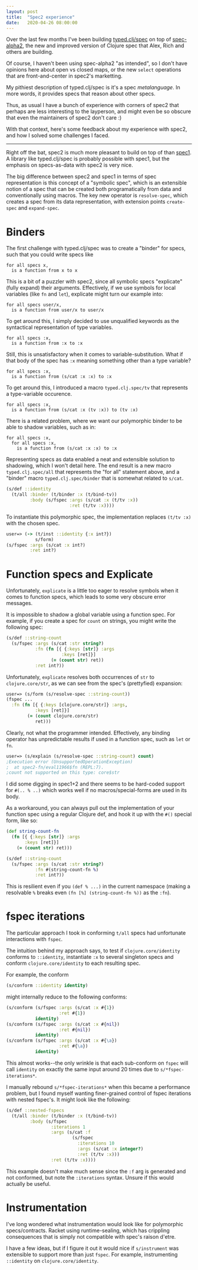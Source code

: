```yaml
---
layout: post
title:  "Spec2 experience"
date:   2020-04-26 08:00:00
---
```


Over the last few months I've been building [typed.clj/spec](https://github.com/typedclojure/typedclojure/blob/master/typed/clj.spec/README.md)
on top of [spec-alpha2](https://github.com/clojure/spec-alpha2), the new and
improved version of Clojure spec that Alex, Rich and others are building.

Of course, I haven't been using spec-alpha2 "as intended",
so I don't have opinions here about open vs closed maps, or the new
`select` operations that are front-and-center in spec2's marketting.

My pithiest description of typed.clj/spec is it's a spec _metalanguage_.
In more words, it provides specs that reason about other specs.

Thus, as usual I have a bunch of experience with corners of spec2 that
perhaps are less interesting to the layperson, and might even be so
obscure that even the maintainers of spec2 don't care :)

With that context, here's some feedback about my experience with spec2,
and how I solved some challenges I faced.

<hr />

Right off the bat, spec2 is much more pleasant to build on top of than [spec1](https://github.com/clojure/spec.alpha).
A library like typed.clj/spec is probably possible with spec1, but
the emphasis on specs-as-data with spec2 is very nice.

The big difference between spec2 and spec1 in terms of spec representation
is this concept of a "symbolic spec", which is an extensible notion
of a spec that can be created both programatically from data and
conventionally using macros.
The key new operator is `resolve-spec`, which creates a spec from its
data representation, with extension points `create-spec` and `expand-spec`.

# Binders

The first challenge with typed.clj/spec was to create a "binder" for
specs, such that you could write specs like 

```
for all specs x,
  is a function from x to x
```

This is a bit of a puzzler with spec2, since all symbolic specs "explicate"
(fully expand) their arguments. 
Effectively, if we use symbols for local variables (like `fn` and `let`),
explicate might turn our example into:

```
for all specs user/x,
  is a function from user/x to user/x
```

To get around this, I simply decided to use unqualified keywords as the
syntactical representation of type variables.

```
for all specs :x,
  is a function from :x to :x
```

Still, this is unsatisfactory when it comes to variable-substitution.
What if that body of the spec has `:x` meaning something other than
a type variable?

```
for all specs :x,
  is a function from (s/cat :x :x) to :x
```

To get around this, I introduced a macro `typed.clj.spec/tv` that represents a type-variable occurence.

```
for all specs :x,
  is a function from (s/cat :x (tv :x)) to (tv :x)
```

There is a related problem, where we want our polymorphic binder to be able to shadow
variables, such as in:

```
for all specs :x,
  for all specs :x,
    is a function from (s/cat :x :x) to :x
```

Representing specs as data enabled a neat and extensible solution to shadowing,
which I won't detail here. The end result is 
a new macro `typed.clj.spec/all` that represents the "for all" statement above,
and a "binder" macro `typed.clj.spec/binder` that is somewhat related to `s/cat`.

```clojure
(s/def ::identity
  (t/all :binder (t/binder :x (t/bind-tv))
         :body (s/fspec :args (s/cat :x (t/tv :x))
                        :ret (t/tv :x))))
```

To instantiate this polymorphic spec, the implementation
replaces `(t/tv :x)` with the chosen spec.

```clojure
user=> (-> (t/inst ::identity {:x int?})
           s/form)
(s/fspec :args (s/cat :x int?)
         :ret int?)
```

# Function specs and Explicate

Unfortunately, `explicate` is a little too eager to resolve symbols
when it comes to function specs, which leads to some very obscure
error messages.

It is impossible to shadow a global variable using a function spec.
For example, if you create a spec for `count` on strings, you might
write the following spec:

```clojure
(s/def ::string-count
  (s/fspec :args (s/cat :str string?)
           :fn (fn [{ {:keys [str]} :args
                     :keys [ret]}]
                 (= (count str) ret))
           :ret int?))
```

Unfortunately, `explicate` resolves both occurrences of `str`
to `clojure.core/str`, as we can see from the spec's (prettyfied) expansion:

```clojure
user=> (s/form (s/resolve-spec ::string-count))
(fspec ...
  :fn (fn [{ {:keys [clojure.core/str]} :args,
           :keys [ret]}]
        (= (count clojure.core/str)
           ret)))
```

Clearly, not what the programmer intended. Effectively, any binding operator
has unpredictable results if used in a function spec, such as `let` or `fn`.

```clojure
user=> (s/explain (s/resolve-spec ::string-count) count)
;Execution error (UnsupportedOperationException)
;  at spec2-fn/eval11966$fn (REPL:7).
;count not supported on this type: core$str
```

I did some digging in spec1+2 and there seems to be hard-coded support
for `#(.. % ..)` which works well if no macros/special-forms are used in
its body.

As a workaround, you can always pull out the implementation of your function spec
using a regular Clojure def, and hook it up with the `#()` special form,
like so:

```clojure
(def string-count-fn
  (fn [{ {:keys [str]} :args
       :keys [ret]}]
    (= (count str) ret)))

(s/def ::string-count
  (s/fspec :args (s/cat :str string?)
           :fn #(string-count-fn %)
           :ret int?))
```

This is resilient even if you `(def % ...)` in the current namespace
(making a resolvable `%`
breaks even `(fn [%] (string-count-fn %))` as the `:fn`).

# fspec iterations

The particular approach I took in conforming `t/all` specs
had unfortunate interactions with `fspec`.

The intuition behind my approach says, to
test if `clojure.core/identity` conforms to `::identity`,
instantiate `:x` to several singleton specs and conform
`clojure.core/identity` to each resulting spec.

For example, the conform

```clojure
(s/conform ::identity identity)
```

might internally reduce to the following conforms:

```clojure
(s/conform (s/fspec :args (s/cat :x #{1})
                    :ret #{1})
           identity)
(s/conform (s/fspec :args (s/cat :x #{nil})
                    :ret #{nil})
           identity)
(s/conform (s/fspec :args (s/cat :x #{\a})
                    :ret #{\a})
           identity)
```

This almost works--the only wrinkle is that each sub-conform
on `fspec` will call `identity` on exactly the same input
around 20 times due to `s/*fspec-iterations*`.

I manually rebound `s/*fspec-iterations*` when this became a performance problem,
but I found myself wanting finer-grained control of fspec iterations with
nested fspec's. It might look like the following:

```clojure
(s/def ::nested-fspecs
  (t/all :binder (t/binder :x (t/bind-tv))
         :body (s/fspec
                 :iterations 1
                 :args (s/cat :f
                         (s/fspec
                           :iterations 10
                           :args (s/cat :x integer?)
                           :ret (t/tv :x)))
                 :ret (t/tv :x))))
```

This example doesn't make much sense since the `:f` arg is generated
and not conformed, but note the `:iterations` syntax. Unsure
if this would actually be useful.

# Instrumentation

I've long wondered what instrumentation would look like for polymorphic
specs/contracts. Racket using runtime-sealing, which has crippling
consequences that is simply not compatible with spec's raison d'etre.

I have a few ideas, but if I figure it out it would nice if
`s/instrument` was extensible to support more than just `fspec`.
For example, instrumenting `::identity` on `clojure.core/identity`.
